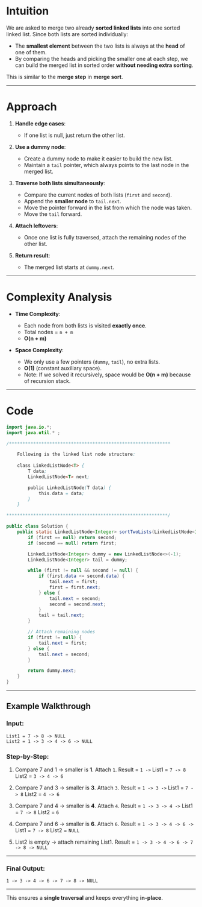 # Intuition

We are asked to merge two already **sorted linked lists** into one sorted linked list.
Since both lists are sorted individually:

* The **smallest element** between the two lists is always at the **head** of one of them.
* By comparing the heads and picking the smaller one at each step, we can build the merged list in sorted order **without needing extra sorting**.

This is similar to the **merge step** in **merge sort**.

---

# Approach

1. **Handle edge cases**:

   * If one list is null, just return the other list.

2. **Use a dummy node**:

   * Create a dummy node to make it easier to build the new list.
   * Maintain a `tail` pointer, which always points to the last node in the merged list.

3. **Traverse both lists simultaneously**:

   * Compare the current nodes of both lists (`first` and `second`).
   * Append the **smaller node** to `tail.next`.
   * Move the pointer forward in the list from which the node was taken.
   * Move the `tail` forward.

4. **Attach leftovers**:

   * Once one list is fully traversed, attach the remaining nodes of the other list.

5. **Return result**:

   * The merged list starts at `dummy.next`.

---

# Complexity Analysis

* **Time Complexity**:

  * Each node from both lists is visited **exactly once**.
  * Total nodes = `n + m`
  * **O(n + m)**

* **Space Complexity**:

  * We only use a few pointers (`dummy`, `tail`), no extra lists.
  * **O(1)** (constant auxiliary space).
  * Note: If we solved it recursively, space would be **O(n + m)** because of recursion stack.

---

# Code

```java
import java.io.*;
import java.util.* ;

/************************************************************

    Following is the linked list node structure:
    
    class LinkedListNode<T> {
        T data;
        LinkedListNode<T> next;

        public LinkedListNode(T data) {
            this.data = data;
        }
    }

************************************************************/

public class Solution {
    public static LinkedListNode<Integer> sortTwoLists(LinkedListNode<Integer> first, LinkedListNode<Integer> second) {
        if (first == null) return second;
        if (second == null) return first;

        LinkedListNode<Integer> dummy = new LinkedListNode<>(-1);
        LinkedListNode<Integer> tail = dummy;

        while (first != null && second != null) {
            if (first.data <= second.data) {
                tail.next = first;
                first = first.next;
            } else {
                tail.next = second;
                second = second.next;
            }
            tail = tail.next;
        }

        // Attach remaining nodes
        if (first != null) {
            tail.next = first;
        } else {
            tail.next = second;
        }

        return dummy.next;
    }
}

```

---

## Example Walkthrough

### Input:

```
List1 = 7 -> 8 -> NULL
List2 = 1 -> 3 -> 4 -> 6 -> NULL
```

### Step-by-Step:

1. Compare 7 and 1 → smaller is **1**. Attach `1`.
   Result = `1 ->`
   List1 = `7 -> 8`
   List2 = `3 -> 4 -> 6`

2. Compare 7 and 3 → smaller is **3**. Attach `3`.
   Result = `1 -> 3 ->`
   List1 = `7 -> 8`
   List2 = `4 -> 6`

3. Compare 7 and 4 → smaller is **4**. Attach `4`.
   Result = `1 -> 3 -> 4 ->`
   List1 = `7 -> 8`
   List2 = `6`

4. Compare 7 and 6 → smaller is **6**. Attach `6`.
   Result = `1 -> 3 -> 4 -> 6 ->`
   List1 = `7 -> 8`
   List2 = `NULL`

5. List2 is empty → attach remaining List1.
   Result = `1 -> 3 -> 4 -> 6 -> 7 -> 8 -> NULL`

---

### Final Output:

```
1 -> 3 -> 4 -> 6 -> 7 -> 8 -> NULL
```

---

This ensures a **single traversal** and keeps everything **in-place**.
